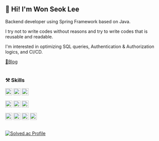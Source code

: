 
## 👋 Hi! I'm Won Seok Lee
Backend developer using Spring Framework based on Java. <br>

I try not to write codes without reasons and try to write codes that is reusable and readable. <br>

I'm interested in optimizing SQL queries, Authentication & Authorization logics, and CI/CD.

[📑Blog](https://zorbathegeek.tistory.com/)
 <br> <br>
 
### ⚒️ Skills 

<img src="https://img.shields.io/badge/Spring Boot-6DB33F?style=plastic&logo=springboot&logoColor=white" height=22px/> <img src="https://img.shields.io/badge/Spring Data JPA-6DB33F?style=plastic&logo=spring&logoColor=white" height=22px/> <img src="https://img.shields.io/badge/Spring Security-6DB33F?style=plastic&logo=springsecurity&logoColor=white" height=22px/>

<img src="https://img.shields.io/badge/QueryDSL-0094F5?style=plastic&logo=querydsl&logoColor=white" height=22px/> <img src="https://img.shields.io/badge/MySQL-4479A1?style=plastic&logo=mysql&logoColor=white" height=22px/> <img src="https://img.shields.io/badge/PostgreSQL-4169E1?style=plastic&logo=postgresql&logoColor=white" height=22px/>

<img src="https://img.shields.io/badge/Github Actions-2088FF?style=plastic&logo=githubactions&logoColor=white" height=22px/> <img src="https://img.shields.io/badge/Docker-2496ED?style=plastic&logo=docker&logoColor=white" height=22px/> 
<img src="https://img.shields.io/badge/AWS-FF9900?style=plastic&logo=amazonaws&logoColor=white" height=22px/> <img src="https://img.shields.io/badge/Linux-FCC624?style=plastic&logo=linux&logoColor=white" height=22px/> 
 <br> <br>


[![Solved.ac Profile](http://mazassumnida.wtf/api/v2/generate_badge?boj=wonseok2877)](https://solved.ac/wonseok2877/)
